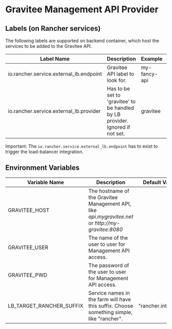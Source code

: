 # Gravitee Management API Provider

## Labels (on Rancher services)

The following labels are supported on backend container, which host the services to be added to the Gravitee API.

| Label Name | Description | Example | Optional |
|-----------|------|-------|-------|
| io.rancher.service.external_lb.endpoint | Gravitee API label to look for. | my-fancy-api | No 
| io.rancher.service.external_lb.provider | Has to be set to 'gravitee' to be handled by LB provider. Ignored if not set. | gravitee | Yes

Important: The `io.rancher.service.external_lb.endpoint` has to exist to trigger the load-balancer integration.

## Environment Variables

| Variable Name | Description | Default Value   | Optional   |
|-----------|------|-------|------|
| GRAVITEE_HOST | The hostname of the Gravitee Management API, like *api.mygravitee.net* or *http://my-gravitee:8080* |   | No  |
| GRAVITEE_USER | The name of the user to user for Management API access.  |   | No    |
| GRAVITEE_PWD | The password of the user to user for Management API access.  |   | No    |
| LB_TARGET_RANCHER_SUFFIX | Service names in the farm will have this suffix. Choose something simple, like "rancher". | "rancher.internal" | Yes |
